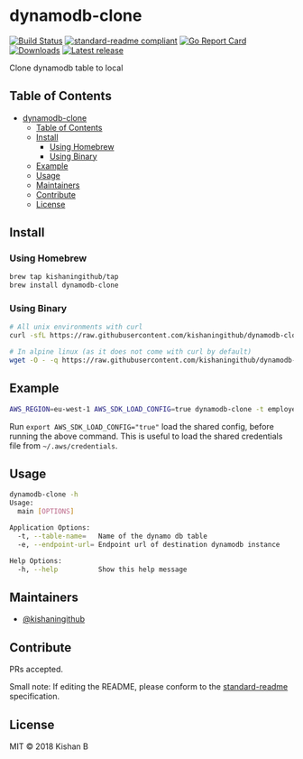 # dynamodb-clone

[![Build Status](https://travis-ci.org/kishaningithub/dynamodb-clone.svg?branch=master)](https://travis-ci.org/kishaningithub/dynamodb-clone)
[![standard-readme compliant](https://img.shields.io/badge/standard--readme-OK-green.svg?style=flat-square)](https://github.com/RichardLitt/standard-readme)
[![Go Report Card](https://goreportcard.com/badge/github.com/kishaningithub/dynamodb-clone)](https://goreportcard.com/report/github.com/kishaningithub/dynamodb-clone)
[![Downloads](https://img.shields.io/github/downloads/kishaningithub/dynamodb-clone/latest/total.svg)](https://github.com/kishaningithub/dynamodb-clone/releases)
[![Latest release](https://img.shields.io/github/release/kishaningithub/dynamodb-clone.svg)](https://github.com/kishaningithub/dynamodb-clone/releases)

Clone dynamodb table to local

## Table of Contents

- [dynamodb-clone](#dynamodb-clone)
  - [Table of Contents](#table-of-contents)
  - [Install](#install)
    - [Using Homebrew](#using-homebrew)
    - [Using Binary](#using-binary)
  - [Example](#example)
  - [Usage](#usage)
  - [Maintainers](#maintainers)
  - [Contribute](#contribute)
  - [License](#license)

## Install

### Using Homebrew

```bash
brew tap kishaningithub/tap
brew install dynamodb-clone
```

### Using Binary

```bash
# All unix environments with curl
curl -sfL https://raw.githubusercontent.com/kishaningithub/dynamodb-clone/master/install.sh | sh -s -- -b /usr/local/bin

# In alpine linux (as it does not come with curl by default)
wget -O - -q https://raw.githubusercontent.com/kishaningithub/dynamodb-clone/master/install.sh | sudo sh -s -- -b /usr/local/bin
```

## Example

```bash
AWS_REGION=eu-west-1 AWS_SDK_LOAD_CONFIG=true dynamodb-clone -t employee-details -e http://localhost:4569
```

Run `export AWS_SDK_LOAD_CONFIG="true"` load the shared config, before running the above command.
This is useful to load the shared credentials file from `~/.aws/credentials`.

## Usage

```bash
dynamodb-clone -h
Usage:
  main [OPTIONS]

Application Options:
  -t, --table-name=   Name of the dynamo db table
  -e, --endpoint-url= Endpoint url of destination dynamodb instance

Help Options:
  -h, --help          Show this help message
```

## Maintainers

- [@kishaningithub](https://github.com/kishaningithub)

## Contribute

PRs accepted.

Small note: If editing the README, please conform to the [standard-readme](https://github.com/RichardLitt/standard-readme) specification.

## License

MIT © 2018 Kishan B
